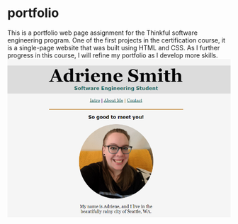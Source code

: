 # portfolio

This is a portfolio web page assignment for the Thinkful software engineering program. One of the first projects in the certification course, it is a single-page website that was built using HTML and CSS. As I further progress in this course, I will refine my portfolio as I develop more skills.
![Alt text](/portfolio-screenshot.png?raw=true "screenshot-portfolio")
